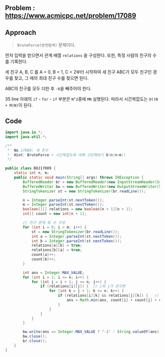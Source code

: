 ## Problem : https://www.acmicpc.net/problem/17089



## Approach

> `BruteForce(완전탐색)` 문제이다.



먼저 입력을 받으면서 관계 배열 `relations` 을 구성한다. 또한, 특정 사람의 친구의 수를 기록한다.

세 친구 A, B, C 를 A = 0, B = 1, C = 2부터 시작하여 세 친구 ABC가 모두 친구인 경우를 찾고, 그 때의 최대 친구 수를 찾으면 된다.

ABC의 친구를 모두 더한 후 `-6`을 빼주어야 한다.



35 line 아래의 `if` - `for` - `if` 부분은 `N^2`중에 `MN` 실행된다. 따라서 시간복잡도는 `O((N + M)N)`이 된다.



## Code

```java
import java.io.*;
import java.util.*;

/**
 *  No.17089: 새 친구
 *  Hint: BruteForce + 시간복잡도에 대해 고민해보기 O(n(n+m))
 */

public class BOJ17089 {
    static int n, m;
    public static void main(String[] args) throws IOException {
        BufferedReader br = new BufferedReader(new InputStreamReader(System.in));
        BufferedWriter bw = new BufferedWriter(new OutputStreamWriter(System.out));
        StringTokenizer st = new StringTokenizer(br.readLine());

        n = Integer.parseInt(st.nextToken());
        m = Integer.parseInt(st.nextToken());
        boolean[][] relations = new boolean[n + 1][n + 1];
        int[] count = new int[n + 1];

        // 친구 관계 및 수 구성
        for (int i = 0; i < m; i++) {
            st = new StringTokenizer(br.readLine());
            int a = Integer.parseInt(st.nextToken());
            int b = Integer.parseInt(st.nextToken());
            relations[a][b] = true;
            relations[b][a] = true;
            count[a]++;
            count[b]++;
        }

        int ans = Integer.MAX_VALUE;
        for (int i = 1; i <= n; i++) {
            for (int j = i + 1; j <= n; j++) {
                if (relations[i][j]) {  // i와 j가 친구면
                    for (int k = j + 1; k <= n; k++) {
                        if (relations[i][k] && relations[j][k]) {   // i와 k가 친구이고 j와 k가 친구이면
                            ans = Math.min(ans, count[i] + count[j] + count[k] - 6);
                        }
                    }
                }
            }
        }

        bw.write(ans == Integer.MAX_VALUE ? "-1" : String.valueOf(ans));
        bw.close();
        br.close();
    }
}
```


